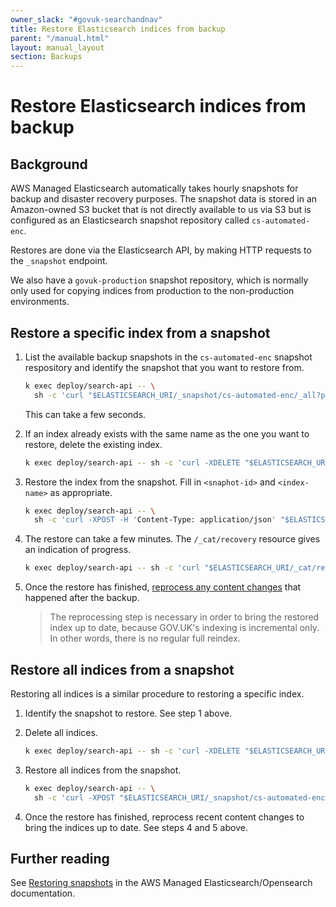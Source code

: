 ```yaml
---
owner_slack: "#govuk-searchandnav"
title: Restore Elasticsearch indices from backup
parent: "/manual.html"
layout: manual_layout
section: Backups
---
```


# Restore Elasticsearch indices from backup

## Background

AWS Managed Elasticsearch automatically takes hourly snapshots for backup and
disaster recovery purposes. The snapshot data is stored in an Amazon-owned S3
bucket that is not directly available to us via S3 but is configured as an
Elasticsearch snapshot repository called `cs-automated-enc`.

Restores are done via the Elasticsearch API, by making HTTP requests to the
`_snapshot` endpoint.

We also have a `govuk-production` snapshot repository, which is normally only
used for copying indices from production to the non-production environments.

## Restore a specific index from a snapshot

1. List the available backup snapshots in the `cs-automated-enc` snapshot
   respository and identify the snapshot that you want to restore from.

    ```sh
    k exec deploy/search-api -- \
      sh -c 'curl "$ELASTICSEARCH_URI/_snapshot/cs-automated-enc/_all?pretty"'
    ```

    This can take a few seconds.

2. If an index already exists with the same name as the one you want to
   restore, delete the existing index.

    ```sh
    k exec deploy/search-api -- sh -c 'curl -XDELETE "$ELASTICSEARCH_URI/<index-name>"'
    ```

3. Restore the index from the snapshot. Fill in `<snaphot-id>` and
   `<index-name>` as appropriate.

    ```sh
    k exec deploy/search-api -- \
      sh -c 'curl -XPOST -H 'Content-Type: application/json' "$ELASTICSEARCH_URI/_snapshot/cs-automated-enc/<snapshot-id>/_restore" -d "{\"indices\": \"<index-name>\"}"'
    ```

4. The restore can take a few minutes. The `/_cat/recovery` resource gives an
   indication of progress.

    ```sh
    k exec deploy/search-api -- sh -c 'curl "$ELASTICSEARCH_URI/_cat/recovery"'
    ```

5. Once the restore has finished, [reprocess any content
   changes](/manual/fix-out-of-date-search-indices.html) that happened after
   the backup.

   > The reprocessing step is necessary in order to bring the restored index up
   > to date, because GOV.UK's indexing is incremental only. In other words,
   > there is no regular full reindex.

## Restore all indices from a snapshot

Restoring all indices is a similar procedure to restoring a specific index.

1. Identify the snapshot to restore. See step 1 above.

1. Delete all indices.

    ```sh
    k exec deploy/search-api -- sh -c 'curl -XDELETE "$ELASTICSEARCH_URI/_all"'
    ```

1. Restore all indices from the snapshot.

    ```sh
    k exec deploy/search-api -- \
      sh -c 'curl -XPOST "$ELASTICSEARCH_URI/_snapshot/cs-automated-enc/<snapshot-id>/_restore"'
    ```

1. Once the restore has finished, reprocess recent content changes to bring the
   indices up to date. See steps 4 and 5 above.

## Further reading

See [Restoring
snapshots](https://docs.aws.amazon.com/opensearch-service/latest/developerguide/managedomains-snapshots.html#managedomains-snapshot-restore)
in the AWS Managed Elasticsearch/Opensearch documentation.
